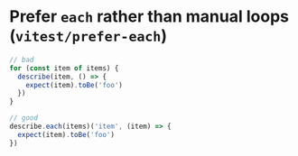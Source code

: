 # Prefer `each` rather than manual loops (`vitest/prefer-each`)

<!-- end auto-generated rule header -->

```js
// bad
for (const item of items) {
  describe(item, () => {
	expect(item).toBe('foo')
  })
}

// good
describe.each(items)('item', (item) => {
  expect(item).toBe('foo')
})
```